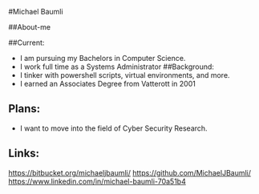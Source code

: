 #Michael Baumli

##About-me

##Current: 
- I am pursuing my Bachelors in Computer Science.
- I work full time as a Systems Administrator
##Background:
- I tinker with powershell scripts, virtual environments, and more.
- I earned an Associates Degree from Vatterott in 2001
## Plans:
- I want to move into the field of Cyber Security Research. 

## Links:
https://bitbucket.org/michaeljbaumli/
https://github.com/MichaelJBaumli/
https://www.linkedin.com/in/michael-baumli-70a51b4
